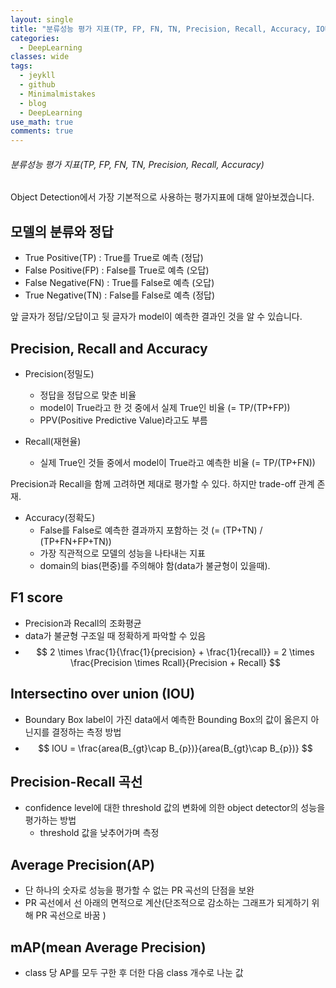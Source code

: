 ```yaml
---
layout: single
title: "분류성능 평가 지표(TP, FP, FN, TN, Precision, Recall, Accuracy, IOU, AP)"
categories:
  - DeepLearning
classes: wide
tags:
  - jeykll
  - github
  - Minimalmistakes
  - blog
  - DeepLearning
use_math: true
comments: true
---
```


###### 분류성능 평가 지표(TP, FP, FN, TN, Precision, Recall, Accuracy)  

Object Detection에서 가장 기본적으로 사용하는 평가지표에 대해 알아보겠습니다.

## 모델의 분류와 정답  

+ True Positive(TP) : True를 True로 예측 (정답)  
+ False Positive(FP) : False를 True로 예측 (오답)  
+ False Negative(FN) : True를 False로 예측 (오답)  
+ True Negative(TN) : False를 False로 예측 (정답)  

앞 글자가 정답/오답이고 뒷 글자가 model이 예측한 결과인 것을 알 수 있습니다.  

## Precision, Recall and Accuracy  

+ Precision(정밀도)  
  - 정답을 정답으로 맞춘 비율  
  - model이 True라고 한 것 중에서 실제 True인 비율 (= TP/(TP+FP))  
  - PPV(Positive Predictive Value)라고도 부름  

+ Recall(재현율)
  - 실제 True인 것들 중에서 model이 True라고 예측한 비율 (= TP/(TP+FN))  

Precision과 Recall을 함께 고려하면 제대로 평가할 수 있다. 하지만 trade-off 관계 존재.  

+ Accuracy(정확도)  
  - False를 False로 예측한 결과까지 포함하는 것 (= (TP+TN) / (TP+FN+FP+TN))  
  - 가장 직관적으로 모델의 성능을 나타내는 지표  
  - domain의 bias(편중)를 주의해야 함(data가 불균형이 있을때).

## F1 score  
  - Precision과 Recall의 조화평균  
  - data가 불균형 구조일 때 정확하게 파악할 수 있음
  - $$ 2 \times \frac{1}{\frac{1}{precision} + \frac{1}{recall}} = 2 \times \frac{Precision \times Rcall}{Precision + Recall} $$

## Intersectino over union (IOU)  
  - Boundary Box label이 가진 data에서 예측한 Bounding Box의 값이 옳은지 아닌지를 결정하는 측정 방법  
  - $$ IOU = \frac{area(B_{gt}\cap B_{p})}{area(B_{gt}\cap B_{p})} $$  

## Precision-Recall 곡선  
  - confidence level에 대한 threshold 값의 변화에 의한 object detector의 성능을 평가하는 방법  
    + threshold 값을 낮추어가며 측정  

## Average Precision(AP)  
  - 단 하나의 숫자로 성능을 평가할 수 없는 PR 곡선의 단점을 보완  
  - PR 곡선에서 선 아래의 면적으로 계산(단조적으로 감소하는 그래프가 되게하기 위해 PR 곡선으로 바꿈 )  

## mAP(mean Average Precision)  
  - class 당 AP를 모두 구한 후 더한 다음 class 개수로 나눈 값  
